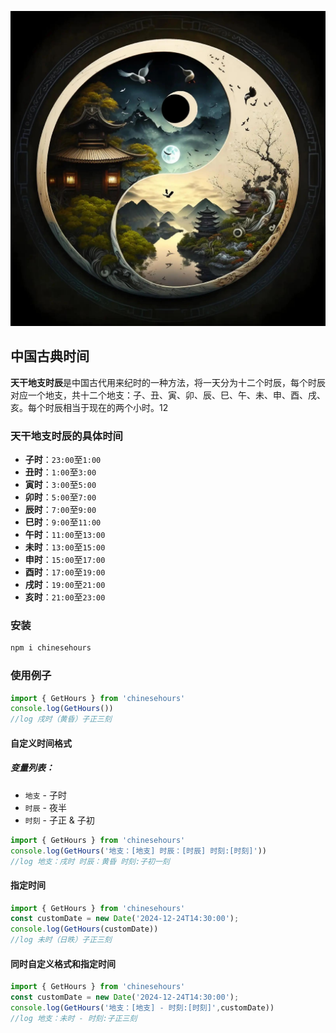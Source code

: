 ![](s.png)

## 中国古典时间

**天干地支时辰**‌是中国古代用来纪时的一种方法，将一天分为十二个时辰，每个时辰对应一个地支，共十二个地支：子、丑、寅、卯、辰、巳、午、未、申、酉、戌、亥。每个时辰相当于现在的两个小时。‌12

### 天干地支时辰的具体时间

- ‌**子时**‌：`23:00`至`1:00`
- ‌**丑时**‌：`1:00`至`3:00`
- ‌**寅时**‌：`3:00`至`5:00`
- ‌**卯时**‌：`5:00`至`7:00`
- ‌**辰时**‌：`7:00`至`9:00`
- ‌**巳时**‌：`9:00`至`11:00`
- ‌**午时**‌：`11:00`至`13:00`
- ‌**未时**‌：`13:00`至`15:00`
- ‌**申时**‌：`15:00`至`17:00`
- ‌**酉时**‌：`17:00`至`19:00`
- ‌**戌时**‌：`19:00`至`21:00`
- ‌**亥时**‌：`21:00`至`23:00`

### 安装

```bash
npm i chinesehours 
```



### 使用例子

```javascript
import { GetHours } from 'chinesehours' 
console.log(GetHours())
//log 戌时（黄昏）子正三刻

```

#### 自定义时间格式

##### 变量列表：

- `地支`  - 子时
- `时辰`  - 夜半
- `时刻` - 子正 & 子初

```javascript
import { GetHours } from 'chinesehours' 
console.log(GetHours('地支：[地支] 时辰：[时辰] 时刻:[时刻]'))
//log 地支：戌时 时辰：黄昏 时刻:子初一刻

```

#### 指定时间

```javascript
import { GetHours } from 'chinesehours' 
const customDate = new Date('2024-12-24T14:30:00');
console.log(GetHours(customDate))
//log 未时（日昳）子正三刻
```

#### 同时自定义格式和指定时间

```javascript
import { GetHours } from 'chinesehours' 
const customDate = new Date('2024-12-24T14:30:00');
console.log(GetHours('地支：[地支] - 时刻:[时刻]',customDate))
//log 地支：未时 - 时刻:子正三刻
```

